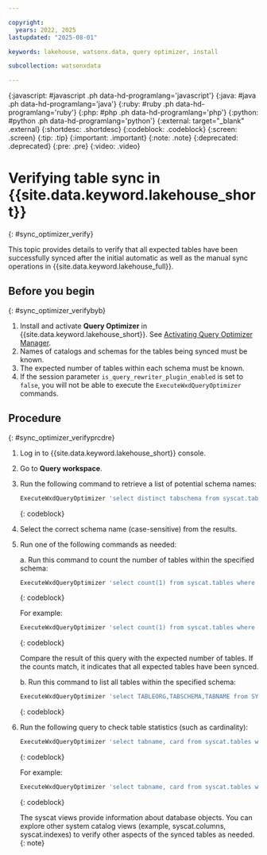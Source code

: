 ```yaml
---

copyright:
  years: 2022, 2025
lastupdated: "2025-08-01"

keywords: lakehouse, watsonx.data, query optimizer, install

subcollection: watsonxdata

---
```


{:javascript: #javascript .ph data-hd-programlang='javascript'}
{:java: #java .ph data-hd-programlang='java'}
{:ruby: #ruby .ph data-hd-programlang='ruby'}
{:php: #php .ph data-hd-programlang='php'}
{:python: #python .ph data-hd-programlang='python'}
{:external: target="_blank" .external}
{:shortdesc: .shortdesc}
{:codeblock: .codeblock}
{:screen: .screen}
{:tip: .tip}
{:important: .important}
{:note: .note}
{:deprecated: .deprecated}
{:pre: .pre}
{:video: .video}

# Verifying table sync in {{site.data.keyword.lakehouse_short}}
{: #sync_optimizer_verify}

This topic provides details to verify that all expected tables have been successfully synced after the initial automatic as well as the manual sync operations in {{site.data.keyword.lakehouse_full}}.

## Before you begin
{: #sync_optimizer_verifybyb}

1. Install and activate **Query Optimizer** in {{site.data.keyword.lakehouse_short}}. See [Activating Query Optimizer Manager](/docs/watsonxdata?topic=watsonxdata-install_optimizer).
1. Names of catalogs and schemas for the tables being synced must be known.
1. The expected number of tables within each schema must be known.
1. If the session parameter `is_query_rewriter_plugin_enabled` is set to `false`, you will not be able to execute the `ExecuteWxdQueryOptimizer` commands.

## Procedure
{: #sync_optimizer_verifyprcdre}

1. Log in to {{site.data.keyword.lakehouse_short}} console.

1. Go to **Query workspace**.

1. Run the following command to retrieve a list of potential schema names:

   ```bash
   ExecuteWxdQueryOptimizer 'select distinct tabschema from syscat.tables where UPPER(tabschema) like '%SAMPLE_DATA%'';
   ```
   {: codeblock}

1. Select the correct schema name (case-sensitive) from the results.

1. Run one of the following commands as needed:

   a. Run this command to count the number of tables within the specified schema:

      ```bash
      ExecuteWxdQueryOptimizer 'select count(1) from syscat.tables where tabschema = 'catalog.schema'';
      ```
      {: codeblock}

      For example:

      ```bash
      ExecuteWxdQueryOptimizer 'select count(1) from syscat.tables where tabschema = 'sample_data.TPCDS_10GB'';
      ```
      {: codeblock}

      Compare the result of this query with the expected number of tables. If the counts match, it indicates that all expected tables have been synced.

   b. Run this command to list all tables within the specified schema:

      ```bash
      ExecuteWxdQueryOptimizer 'select TABLEORG,TABSCHEMA,TABNAME from SYSCAT.TABLES where TABSCHEMA LIKE 'iceberg_data%'';
      ```
      {: codeblock}

1. Run the following query to check table statistics (such as cardinality):

   ```bash
   ExecuteWxdQueryOptimizer 'select tabname, card from syscat.tables where tabschema = 'catalog.schema'';
   ```
   {: codeblock}

   For example:

      ```bash
      ExecuteWxdQueryOptimizer 'select tabname, card from syscat.tables where tabschema = 'sample_data.TPCDS_10GB'';
      ```
      {: codeblock}

   The syscat views provide information about database objects. You can explore other system catalog views (example, syscat.columns, syscat.indexes) to verify other aspects of the synced tables as needed.
   {: note}
